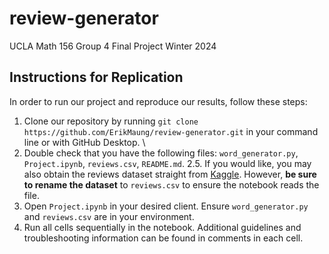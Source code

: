 # review-generator
UCLA Math 156 Group 4 Final Project Winter 2024

## Instructions for Replication
In order to run our project and reproduce our results, follow these steps:
1. Clone our repository by running `git clone https://github.com/ErikMaung/review-generator.git` in your command line or with GitHub Desktop. \\
2. Double check that you have the following files: `word_generator.py`, `Project.ipynb`, `reviews.csv`, `README.md`.
2.5. If you would like, you may also obtain the reviews dataset straight from [Kaggle](https://www.kaggle.com/datasets/lakshmi25npathi/imdb-dataset-of-50k-movie-reviews). However, **be sure to rename the dataset** to `reviews.csv` to ensure the notebook reads the file.
3. Open `Project.ipynb` in your desired client. Ensure `word_generator.py` and `reviews.csv` are in your environment.
4. Run all cells sequentially in the notebook. Additional guidelines and troubleshooting information can be found in comments in each cell.
